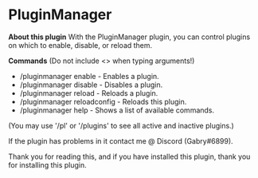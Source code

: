 # PluginManager

**About this plugin**
With the PluginManager plugin, you can control plugins on which to enable, disable, or reload them.

**Commands**
(Do not include <> when typing arguments!)
- /pluginmanager enable <plugin> - Enables a plugin.
- /pluginmanager disable <plugin> - Disables a plugin.
- /pluginmanager reload <plugin> - Reloads a plugin.
- /pluginmanager reloadconfig - Reloads this plugin.
- /pluginmanager help - Shows a list of available commands.

(You may use '/pl' or '/plugins' to see all active and inactive plugins.)

If the plugin has problems in it contact me @ Discord (Gabry#6899).

Thank you for reading this, and if you have installed this plugin, thank you for installing this plugin.
